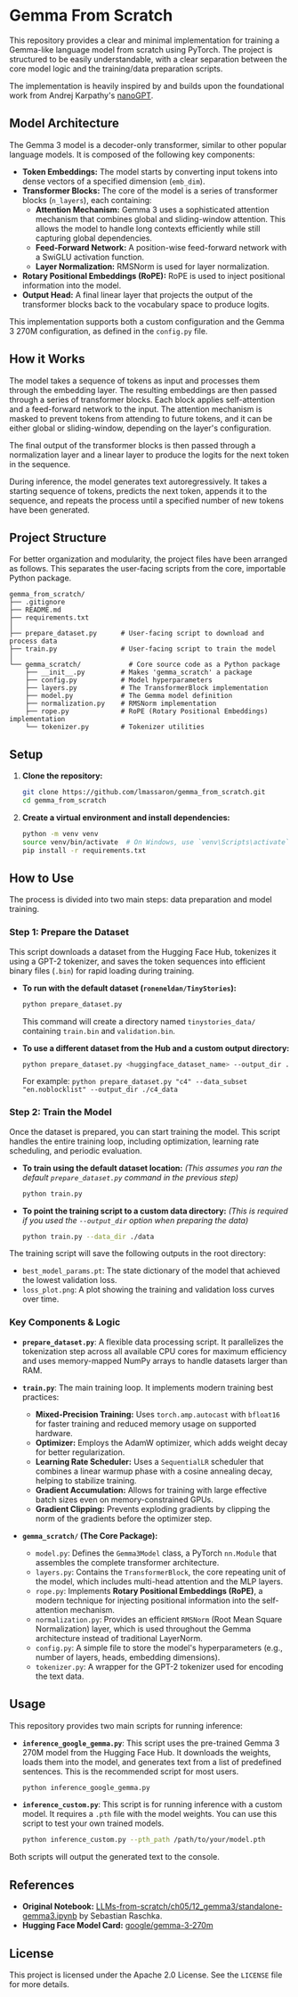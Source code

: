 # Gemma From Scratch

This repository provides a clear and minimal implementation for training a Gemma-like language model from scratch using PyTorch. The project is structured to be easily understandable, with a clear separation between the core model logic and the training/data preparation scripts.

The implementation is heavily inspired by and builds upon the foundational work from Andrej Karpathy's [nanoGPT](https://github.com/karpathy/nanoGPT).

## Model Architecture

The Gemma 3 model is a decoder-only transformer, similar to other popular language models. It is composed of the following key components:

*   **Token Embeddings:** The model starts by converting input tokens into dense vectors of a specified dimension (`emb_dim`).
*   **Transformer Blocks:** The core of the model is a series of transformer blocks (`n_layers`), each containing:
    *   **Attention Mechanism:** Gemma 3 uses a sophisticated attention mechanism that combines global and sliding-window attention. This allows the model to handle long contexts efficiently while still capturing global dependencies.
    *   **Feed-Forward Network:** A position-wise feed-forward network with a SwiGLU activation function.
    *   **Layer Normalization:** RMSNorm is used for layer normalization.
*   **Rotary Positional Embeddings (RoPE):** RoPE is used to inject positional information into the model.
*   **Output Head:** A final linear layer that projects the output of the transformer blocks back to the vocabulary space to produce logits.

This implementation supports both a custom configuration and the Gemma 3 270M configuration, as defined in the `config.py` file.

## How it Works

The model takes a sequence of tokens as input and processes them through the embedding layer. The resulting embeddings are then passed through a series of transformer blocks. Each block applies self-attention and a feed-forward network to the input. The attention mechanism is masked to prevent tokens from attending to future tokens, and it can be either global or sliding-window, depending on the layer's configuration.

The final output of the transformer blocks is then passed through a normalization layer and a linear layer to produce the logits for the next token in the sequence.

During inference, the model generates text autoregressively. It takes a starting sequence of tokens, predicts the next token, appends it to the sequence, and repeats the process until a specified number of new tokens have been generated.

## Project Structure

For better organization and modularity, the project files have been arranged as follows. This separates the user-facing scripts from the core, importable Python package.

```
gemma_from_scratch/
├── .gitignore
├── README.md
├── requirements.txt
│
├── prepare_dataset.py      # User-facing script to download and process data
├── train.py                # User-facing script to train the model
│
└── gemma_scratch/            # Core source code as a Python package
    ├── __init__.py         # Makes 'gemma_scratch' a package
    ├── config.py           # Model hyperparameters
    ├── layers.py           # The TransformerBlock implementation
    ├── model.py            # The Gemma model definition
    ├── normalization.py    # RMSNorm implementation
    ├── rope.py             # RoPE (Rotary Positional Embeddings) implementation
    └── tokenizer.py        # Tokenizer utilities
```

## Setup

1.  **Clone the repository:**
    ```bash
    git clone https://github.com/lmassaron/gemma_from_scratch.git
    cd gemma_from_scratch
    ```

2.  **Create a virtual environment and install dependencies:**
    ```bash
    python -m venv venv
    source venv/bin/activate  # On Windows, use `venv\Scripts\activate`
    pip install -r requirements.txt
    ```

## How to Use

The process is divided into two main steps: data preparation and model training.

### Step 1: Prepare the Dataset

This script downloads a dataset from the Hugging Face Hub, tokenizes it using a GPT-2 tokenizer, and saves the token sequences into efficient binary files (`.bin`) for rapid loading during training.

*   **To run with the default dataset (`roneneldan/TinyStories`):**
    ```bash
    python prepare_dataset.py
    ```
    This command will create a directory named `tinystories_data/` containing `train.bin` and `validation.bin`.

*   **To use a different dataset from the Hub and a custom output directory:**
    ```bash
    python prepare_dataset.py <huggingface_dataset_name> --output_dir ./data
    ```
    For example: `python prepare_dataset.py "c4" --data_subset "en.noblocklist" --output_dir ./c4_data`

### Step 2: Train the Model

Once the dataset is prepared, you can start training the model. This script handles the entire training loop, including optimization, learning rate scheduling, and periodic evaluation.

*   **To train using the default dataset location:**
    *(This assumes you ran the default `prepare_dataset.py` command in the previous step)*
    ```bash
    python train.py
    ```

*   **To point the training script to a custom data directory:**
    *(This is required if you used the `--output_dir` option when preparing the data)*
    ```bash
    python train.py --data_dir ./data
    ```

The training script will save the following outputs in the root directory:
*   `best_model_params.pt`: The state dictionary of the model that achieved the lowest validation loss.
*   `loss_plot.png`: A plot showing the training and validation loss curves over time.

### Key Components & Logic

*   **`prepare_dataset.py`**: A flexible data processing script. It parallelizes the tokenization step across all available CPU cores for maximum efficiency and uses memory-mapped NumPy arrays to handle datasets larger than RAM.

*   **`train.py`**: The main training loop. It implements modern training best practices:
    *   **Mixed-Precision Training:** Uses `torch.amp.autocast` with `bfloat16` for faster training and reduced memory usage on supported hardware.
    *   **Optimizer:** Employs the AdamW optimizer, which adds weight decay for better regularization.
    *   **Learning Rate Scheduler:** Uses a `SequentialLR` scheduler that combines a linear warmup phase with a cosine annealing decay, helping to stabilize training.
    *   **Gradient Accumulation:** Allows for training with large effective batch sizes even on memory-constrained GPUs.
    *   **Gradient Clipping:** Prevents exploding gradients by clipping the norm of the gradients before the optimizer step.

*   **`gemma_scratch/` (The Core Package):**
    *   `model.py`: Defines the `Gemma3Model` class, a PyTorch `nn.Module` that assembles the complete transformer architecture.
    *   `layers.py`: Contains the `TransformerBlock`, the core repeating unit of the model, which includes multi-head attention and the MLP layers.
    *   `rope.py`: Implements **Rotary Positional Embeddings (RoPE)**, a modern technique for injecting positional information into the self-attention mechanism.
    *   `normalization.py`: Provides an efficient `RMSNorm` (Root Mean Square Normalization) layer, which is used throughout the Gemma architecture instead of traditional LayerNorm.
    *   `config.py`: A simple file to store the model's hyperparameters (e.g., number of layers, heads, embedding dimensions).
    *   `tokenizer.py`: A wrapper for the GPT-2 tokenizer used for encoding the text data.

## Usage

This repository provides two main scripts for running inference:

*   **`inference_google_gemma.py`**: This script uses the pre-trained Gemma 3 270M model from the Hugging Face Hub. It downloads the weights, loads them into the model, and generates text from a list of predefined sentences. This is the recommended script for most users.

    ```bash
    python inference_google_gemma.py
    ```

*   **`inference_custom.py`**: This script is for running inference with a custom model. It requires a `.pth` file with the model weights. You can use this script to test your own trained models.

    ```bash
    python inference_custom.py --pth_path /path/to/your/model.pth
    ```

Both scripts will output the generated text to the console.

## References

*   **Original Notebook:** [LLMs-from-scratch/ch05/12_gemma3/standalone-gemma3.ipynb](https://github.com/rasbt/LLMs-from-scratch/blob/main/ch05/12_gemma3/standalone-gemma3.ipynb) by Sebastian Raschka.
*   **Hugging Face Model Card:** [google/gemma-3-270m](https://huggingface.co/google/gemma-3-270m)

## License

This project is licensed under the Apache 2.0 License. See the `LICENSE` file for more details.
